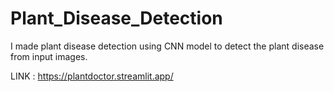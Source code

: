 # Plant_Disease_Detection
I made plant disease detection using CNN model to detect the plant disease from input images.

LINK : https://plantdoctor.streamlit.app/
